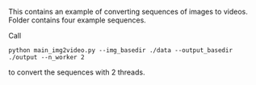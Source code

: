This contains an example of converting sequences of images to videos.
Folder contains four example sequences.

Call

`python main_img2video.py --img_basedir ./data --output_basedir ./output --n_worker 2`

to convert the sequences with 2 threads.